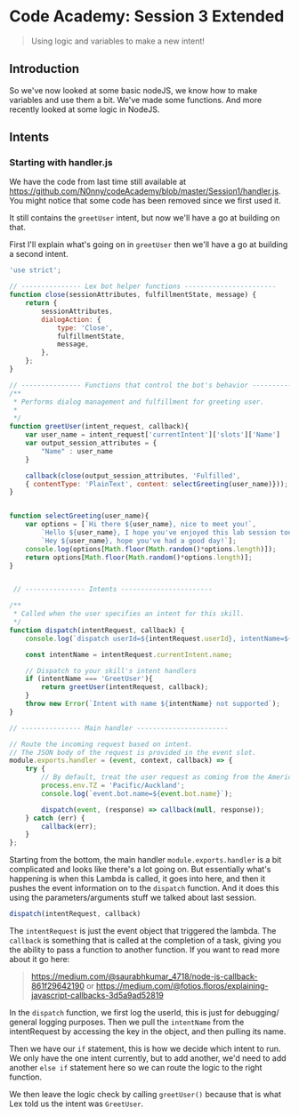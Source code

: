 # Code Academy: Session 3 Extended
> Using logic and variables to make a new intent!

## Introduction
So we've now looked at some basic nodeJS, we know how to make variables and use them a bit. We've made some functions. And more recently looked at some logic in NodeJS.

## Intents

### Starting with handler.js
We have the code from last time still available at https://github.com/N0nny/codeAcademy/blob/master/Session1/handler.js. You might notice that some code has been removed since we first used it.

It still contains the ```greetUser``` intent, but now we'll have a go at building on that.

First I'll explain what's going on in ```greetUser``` then we'll have a go at building a second intent.

```javascript
'use strict';

// --------------- Lex bot helper functions -----------------------
function close(sessionAttributes, fulfillmentState, message) {
    return {
        sessionAttributes,
        dialogAction: {
            type: 'Close',
            fulfillmentState,
            message,
        },
    };
}

// --------------- Functions that control the bot's behavior -----------------------
/**
 * Performs dialog management and fulfillment for greeting user.
 *
 */
function greetUser(intent_request, callback){
    var user_name = intent_request['currentIntent']['slots']['Name']
    var output_session_attributes = {
        "Name" : user_name
    }

    callback(close(output_session_attributes, 'Fulfilled',
    { contentType: 'PlainText', content: selectGreeting(user_name)}));
}


function selectGreeting(user_name){
    var options = [`Hi there ${user_name}, nice to meet you!`,
        `Hello ${user_name}, I hope you've enjoyed this lab session today!`,
        `Hey ${user_name}, hope you've had a good day!`];
    console.log(options[Math.floor(Math.random()*options.length)]);
    return options[Math.floor(Math.random()*options.length)];
}


 // --------------- Intents -----------------------

/**
 * Called when the user specifies an intent for this skill.
 */
function dispatch(intentRequest, callback) {
    console.log(`dispatch userId=${intentRequest.userId}, intentName=${intentRequest.currentIntent.name}`);

    const intentName = intentRequest.currentIntent.name;

    // Dispatch to your skill's intent handlers
    if (intentName === 'GreetUser'){
        return greetUser(intentRequest, callback);
    }
    throw new Error(`Intent with name ${intentName} not supported`);
}

// --------------- Main handler -----------------------

// Route the incoming request based on intent.
// The JSON body of the request is provided in the event slot.
module.exports.handler = (event, context, callback) => {
    try {
        // By default, treat the user request as coming from the America/New_York time zone.
        process.env.TZ = 'Pacific/Auckland';
        console.log(`event.bot.name=${event.bot.name}`);

        dispatch(event, (response) => callback(null, response));
    } catch (err) {
        callback(err);
    }
};
```

Starting from the bottom, the main handler ```module.exports.handler``` is a bit complicated and looks like there's a lot going on. But essentially what's happening is when this Lambda is called, it goes into here, and then it pushes the event information on to the ```dispatch``` function. And it does this using the parameters/arguments stuff we talked about last session.

```javascript
dispatch(intentRequest, callback)
```

The ```intentRequest``` is just the event object that triggered the lambda.
The ```callback``` is something that is called at the completion of a task, giving you the ability to pass a function to another function. If you want to read more about it go here:
>https://medium.com/@saurabhkumar_4718/node-js-callback-861f29642190 or
https://medium.com/@fotios.floros/explaining-javascript-callbacks-3d5a9ad52819

In the ```dispatch``` function, we first log the userId, this is just for debugging/ general logging purposes.
Then we pull the ```intentName``` from the intentRequest by accessing the key in the object, and then pulling its name.

Then we have our ```if``` statement, this is how we decide which intent to run. We only have the one intent currently, but to add another, we'd need to add another ```else if``` statement here so we can route the logic to the right function.

We then leave the logic check by calling ```greetUser()``` because that is what Lex told us the intent was ```GreetUser```. 
